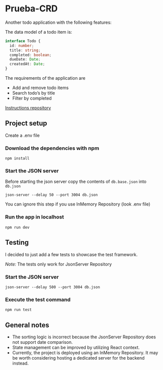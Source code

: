 # Prueba-CRD

Another todo application with the following features:

The data model of a todo item is:

```typescript
interface Todo {
  id: number;
  title: string;
  completed: boolean;
  dueDate: Date;
  createdAt: Date;
}
```

The requirements of the application are

- Add and remove todo items
- Search todo’s by title
- Filter by completed

[Instructions repository](https://github.com/LuisGalviz/Prueba-CRD)

## Project setup

Create a .env file

### Download the dependencies with npm

```
npm install
```

### Start the JSON server

Before starting the json server copy the contents of `db.base.json` into `db.json`

```
json-server --delay 50 --port 3004 db.json
```

You can ignore this step if you use InMemory Repository (look .env file)

### Run the app in localhost

```
npm run dev
```

## Testing

I decided to just add a few tests to showcase the test framework.

_Note:_ The tests only work for JsonServer Repository

### Start the JSON server

```
json-server --delay 500 --port 3004 db.json
```

### Execute the test command

```
npm run test
```

## General notes

- The sorting logic is incorrect because the JsonServer Repository does not support date comparison.
- State management can be improved by utilizing React context.
- Currently, the project is deployed using an InMemory Repository. It may be worth considering hosting a dedicated server for the backend instead.
